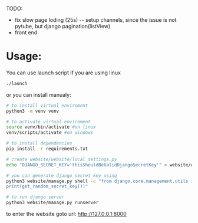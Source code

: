 TODO:
- fix slow page loding (25s)
-- setup channels, since the issue is not pytube, but django pagination(listView)
- front end

# Usage:

You can use launch script if you are using linux

```sh
./launch
```

or you can install manualy:

```sh
# to install virtual enviroment
python3 -m venv venv

# to activate virtual enviroment
source venv/bin/activate #on linux 
venv/scripts/activate #on windows

# to install dependencies
pip install -r requirements.txt

# create website/website/local_settings.py
echo "DJANGO_SECRET_KEY='thisShouldBeValidDjangoSecretKey'" > website/website/local_settings.py

# you can generate django secret key using
python3 website/manage.py shell -c "from django.core.management.utils import get_random_secret_key
print(get_random_secret_key())"

# to run django server
python3 website/manage.py runserver 
```

to enter the website goto url: http://127.0.0.1:8000



